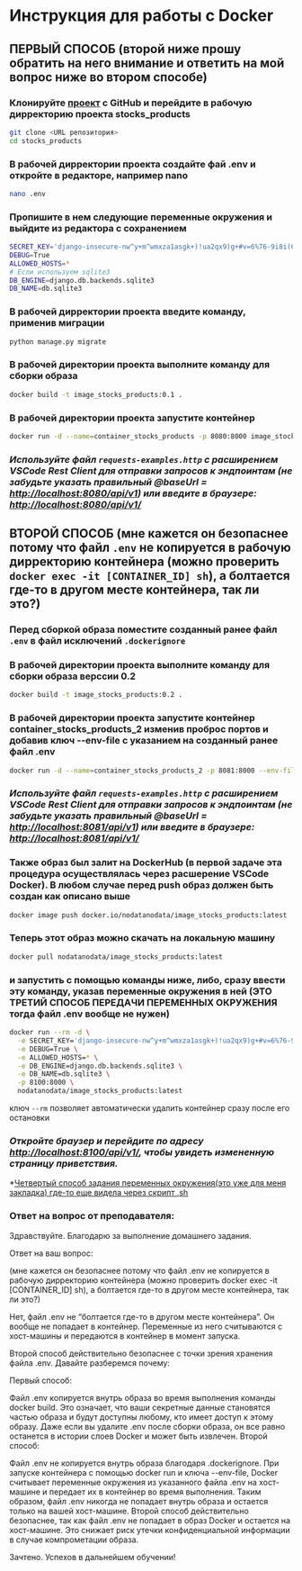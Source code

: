 # Инструкция для работы с Docker

## ПЕРВЫЙ СПОСОБ (второй ниже прошу обратить на него внимание и ответить на мой вопрос ниже во втором способе)

### Клонируйте [проект](https://github.com/Inna949Festchuk/FULLSTACK/tree/main/5.Python_%D0%B2_web_%D1%80%D0%B0%D0%B7%D1%80%D0%B0%D0%B1%D0%BE%D1%82%D0%BA%D0%B5/py-homeworks-web-new/1.3-docker/Task_2-crud) с GitHub и перейдите в рабочую дирректорию проекта stocks_products

```bash
git clone <URL репозитория>
cd stocks_products
```

### В рабочей дирректории проекта создайте фай .env и откройте в редакторе, например nano

```bash
nano .env
```

### Пропишите в нем следующие переменные окружения и выйдите из редактора с сохранением

```bash
SECRET_KEY='django-insecure-nw^y+m^wmxza1asgk+)!ua2qx9)g+#v=6%76-9i8i(6eqiw94j'
DEBUG=True
ALLOWED_HOSTS=*
# Если используем sqlite3
DB_ENGINE=django.db.backends.sqlite3
DB_NAME=db.sqlite3
```

### В рабочей дирректории проекта введите команду, применив миграции

```bash
python manage.py migrate
```

### В рабочей директории проекта выполните команду для сборки образа

```bash
docker build -t image_stocks_products:0.1 .
```

### В рабочей директории проекта запустите контейнер

```bash
docker run -d --name=container_stocks_products -p 8080:8000 image_stocks_products:0.1
```

### *Используйте файл `requests-examples.http` с расширением VSCode Rest Client для отправки запросов к эндпоинтам (не забудьте указать правильный @baseUrl = <http://localhost:8080/api/v1>) или введите в браузере: <http://localhost:8080/api/v1/>*

## ВТОРОЙ СПОСОБ (мне кажется он безопаснее потому что файл `.env` не копируется в рабочую дирректорию контейнера (можно проверить `docker exec -it [CONTAINER_ID] sh`), а болтается где-то в другом месте контейнера, так ли это?)

### Перед сборкой образа поместите созданный ранее файл `.env` в файл исключений `.dockerignore`

### В рабочей директории проекта выполните команду для сборки образа верссии 0.2

```bash
docker build -t image_stocks_products:0.2 .
```

### В рабочей директории проекта запустите контейнер container_stocks_products_2 изменив проброс портов и добавив ключ --env-file с указанием на созданный ранее файл .env

```bash
docker run -d --name=container_stocks_products_2 -p 8081:8000 --env-file .env image_stocks_products:0.2
```

### *Используйте файл `requests-examples.http` с расширением VSCode Rest Client для отправки запросов к эндпоинтам (не забудьте указать правильный @baseUrl = <http://localhost:8081/api/v1>) или введите в браузере: <http://localhost:8081/api/v1/>*

### Также образ был залит на DockerHub (в первой задаче эта процедура осуществлялась через расшерение VSCode Docker). В любом случае перед push образ должен быть создан как описано выше

```bash
docker image push docker.io/nodatanodata/image_stocks_products:latest
```

### Теперь этот образ можно скачать на локальную машину

```bash
docker pull nodatanodata/image_stocks_products:latest
```

### и запустить с помощью команды ниже, либо, сразу ввести эту команду, указав переменные окружения в ней (ЭТО ТРЕТИЙ СПОСОБ ПЕРЕДАЧИ ПЕРЕМЕННЫХ ОКРУЖЕНИЯ тогда файл .env вообще не нужен)

```bash
docker run --rm -d \
  -e SECRET_KEY='django-insecure-nw^y+m^wmxza1asgk+)!ua2qx9)g+#v=6%76-9i8i(6eqiw94j' \
  -e DEBUG=True \
  -e ALLOWED_HOSTS=* \
  -e DB_ENGINE=django.db.backends.sqlite3 \
  -e DB_NAME=db.sqlite3 \
  -p 8100:8000 \
  nodatanodata/image_stocks_products:latest
```

ключ `--rm` позволяет автоматически удалить контейнер сразу после его остановки

### *Откройте браузер и перейдите по адресу <http://localhost:8100/api/v1/>, чтобы увидеть измененную страницу приветствия.*

*[Четвертый способ задания переменных окружения(это уже для меня закладка) где-то еще видела через скрипт ,sh](https://habr.com/ru/articles/792430/)

### Ответ на вопрос от преподавателя:
Здравствуйте. Благодарю за выполнение домашнего задания.

Ответ на ваш вопрос:

(мне кажется он безопаснее потому что файл .env не копируется в рабочую дирректорию контейнера (можно проверить docker exec -it [CONTAINER_ID] sh), а болтается где-то в другом месте контейнера, так ли это?)

Нет, файл .env не “болтается где-то в другом месте контейнера”. Он вообще не попадает в контейнер. Переменные из него считываются с хост-машины и передаются в контейнер в момент запуска.

Второй способ действительно безопаснее с точки зрения хранения файла .env. Давайте разберемся почему:

Первый способ:

Файл .env копируется внутрь образа во время выполнения команды docker build. Это означает, что ваши секретные данные становятся частью образа и будут доступны любому, кто имеет доступ к этому образу.
Даже если вы удалите .env после сборки образа, он все равно останется в истории слоев Docker и может быть извлечен.
Второй способ:

Файл .env не копируется внутрь образа благодаря .dockerignore.
При запуске контейнера с помощью docker run и ключа --env-file, Docker считывает переменные окружения из указанного файла .env на хост-машине и передает их в контейнер во время выполнения.
Таким образом, файл .env никогда не попадает внутрь образа и остается только на вашей хост-машине.
Второй способ действительно безопаснее, так как файл .env не попадает в образ Docker и остается на хост-машине. Это снижает риск утечки конфиденциальной информации в случае компрометации образа.

Зачтено. Успехов в дальнейшем обучении!
